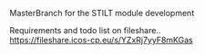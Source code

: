 MasterBranch for the STILT module development

Requirements and todo list on fileshare..<br>
https://fileshare.icos-cp.eu/s/YZxRj7yyF8mKGas